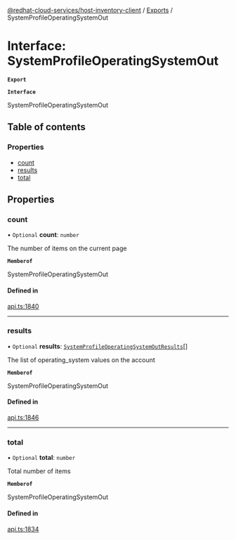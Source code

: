 [@redhat-cloud-services/host-inventory-client](../README.md) / [Exports](../modules.md) / SystemProfileOperatingSystemOut

# Interface: SystemProfileOperatingSystemOut

**`Export`**

**`Interface`**

SystemProfileOperatingSystemOut

## Table of contents

### Properties

- [count](SystemProfileOperatingSystemOut.md#count)
- [results](SystemProfileOperatingSystemOut.md#results)
- [total](SystemProfileOperatingSystemOut.md#total)

## Properties

### count

• `Optional` **count**: `number`

The number of items on the current page

**`Memberof`**

SystemProfileOperatingSystemOut

#### Defined in

[api.ts:1840](https://github.com/RedHatInsights/javascript-clients/blob/master/packages/host-inventory/api.ts#L1840)

___

### results

• `Optional` **results**: [`SystemProfileOperatingSystemOutResults`](SystemProfileOperatingSystemOutResults.md)[]

The list of operating_system values on the account

**`Memberof`**

SystemProfileOperatingSystemOut

#### Defined in

[api.ts:1846](https://github.com/RedHatInsights/javascript-clients/blob/master/packages/host-inventory/api.ts#L1846)

___

### total

• `Optional` **total**: `number`

Total number of items

**`Memberof`**

SystemProfileOperatingSystemOut

#### Defined in

[api.ts:1834](https://github.com/RedHatInsights/javascript-clients/blob/master/packages/host-inventory/api.ts#L1834)
